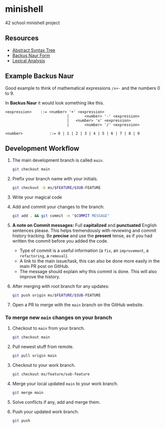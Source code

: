 # minishell

42 school minishell project

## Resources

- [Abstract Syntax Tree](https://en.wikipedia.org/wiki/Abstract_syntax_tree)
- [Backus Naur Form](https://en.wikipedia.org/wiki/Backus%E2%80%93Naur_form)
- [Lexical Analysis](https://en.wikipedia.org/wiki/Lexical_analysis)

## Example Backus Naur

Good example to think of mathematical expressions `/x+-` and the numbers 0 to 9.

In **Backus Naur** it would look something like this.

```
<expression>	::=	<number> '+' <expression>
							|		<number> '-' <expression>
							| 	<number> 'x' <expression>
							|		<number> '/' <expression>

<number>			::=	0 | 1 | 2 | 3 | 4 | 5 | 6 | 7 | 8 | 9
```

## Development Workflow

1.  The main development branch is called `main`.

    ```bash
    git checkout main
    ```

2.  Prefix your branch name with your initials.

    ```bash
    git checkout -b ms/$FEATURE/$SUB-FEATURE
    ```

3.  Write your magical code

4.  Add and commit your changes to the branch:

    ```bash
    git add . && git commit -m "$COMMIT MESSAGE"
    ```

5.  **A note on Commit messages:** Full __capitalized__ and __punctuated__ English sentences please.
    This helps tremendously with reviewing and commit history tracking.
    Be **precise** and use the __present__ tense, as if you had written the commit before you added the code.

    - Type of commit is a useful information (a `fix`, an `improvement`, a `refactoring`, a `removal`).
    - A link to the main issue/task, this can also be done more easily in the main PR post on GitHub.
    - The message should explain why this commit is done. This will also improve the history.

6.  After merging with root branch for any updates:

    ```bash
    git push origin ms/$FEATURE/$SUB-FEATURE
    ```

7. Open a PR to merge with the `main` branch on the GitHub website.


### To merge new `main` changes on your branch

1.  Checkout to `main` from your branch.

    ```bash
    git checkout main
    ```

2.  Pull newest stuff from remote.

    ```bash
    git pull origin main
    ```

3.  Checkout to your work branch.

    ```bash
    git checkout ms/feature/sub-feature
    ```

4.  Merge your local updated `main` to your work branch.

    ```bash
    git merge main
    ```

5.  Solve conflicts if any, add and merge them.

6.  Push your updated work branch.

    ```bash
    git push
    ```
